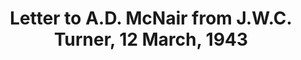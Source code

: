 ---
layout: page
title: Letter to A.D. McNair from J.W.C. Turner, 12 March, 1943
pubDate: 
filename: correspondence/fsu556917
---